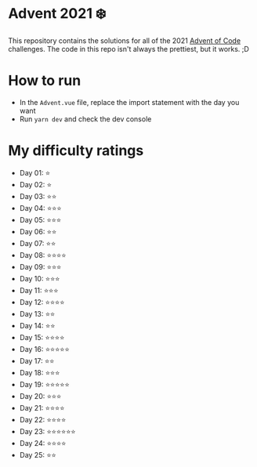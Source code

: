 # Advent 2021 ❄️

This repository contains the solutions for all of the 2021 [Advent of Code](https://adventofcode.com/) challenges. The code in this repo isn't always the prettiest, but it works. ;D

# How to run
- In the `Advent.vue` file, replace the import statement with the day you want
- Run `yarn dev` and check the dev console

# My difficulty ratings

- Day 01: ⭐
- Day 02: ⭐
- Day 03: ⭐⭐
- Day 04: ⭐⭐⭐
- Day 05: ⭐⭐⭐
- Day 06: ⭐⭐
- Day 07: ⭐⭐
- Day 08: ⭐⭐⭐⭐
- Day 09: ⭐⭐⭐
- Day 10: ⭐⭐⭐
- Day 11: ⭐⭐⭐
- Day 12: ⭐⭐⭐⭐
- Day 13: ⭐⭐
- Day 14: ⭐⭐
- Day 15: ⭐⭐⭐⭐
- Day 16: ⭐⭐⭐⭐⭐
- Day 17: ⭐⭐
- Day 18: ⭐⭐⭐
- Day 19: ⭐⭐⭐⭐⭐
- Day 20: ⭐⭐⭐
- Day 21: ⭐⭐⭐⭐
- Day 22: ⭐⭐⭐⭐
- Day 23: ⭐⭐⭐⭐⭐⭐
- Day 24: ⭐⭐⭐⭐
- Day 25: ⭐⭐
